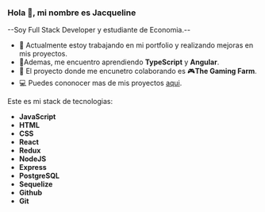 ### Hola 👋, mi nombre es Jacqueline

--Soy Full Stack Developer y estudiante de Economia.--

- 🔭 Actualmente estoy trabajando en mi portfolio y realizando mejoras en mis proyectos.
- 🌱Ademas, me encuentro aprendiendo **TypeScript** y **Angular**.
- 👯 El proyecto donde me encunetro colaborando es 🎮**The Gaming Farm**.
- 💻 Puedes cononocer mas de mis proyectos [aqui](https://github.com/jacquec).

Este es mi stack de tecnologias:
- **JavaScript** 
- **HTML**
- **CSS**
- **React** 
- **Redux**
- **NodeJS**
- **Express**
- **PostgreSQL**
- **Sequelize**
- **Github**
- **Git**



<!--
**jacquec/jacquec** is a ✨ _special_ ✨ repository because its `README.md` (this file) appears on your GitHub profile.

Here are some ideas to get you started:

- 🔭 I’m currently working on ...
- 🌱 I’m currently learning ...
- 👯 I’m looking to collaborate on ...
- 🤔 I’m looking for help with ...
- 💬 Ask me about ...
- 📫 How to reach me: ...
- 😄 Pronouns: ...
- ⚡ Fun fact: ...🚀
-->
